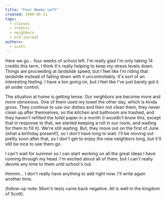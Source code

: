 ```yaml
---
title: "Four Weeks Left"
created: 1999-05-11
tags:
  - classes
  - credits
  - neighbors
  - old-journal
authors:
  - scott
---
```


Here we go... four weeks of school left. I'm really glad I'm only taking 14 credits this term, I think it's really helping to keep my stress levels down. Things are proceeding at landslide speed, but I feel like I'm riding that landslide instead of falling down with it uncontrollably. It's sort of an interesting feeling. I have a ton going on, but I feel like I've just barely got it all under control.

The situation at home is getting tense. Our neighbors are become more and more obnoxious. One of them used my towel the other day, which is kinda gross. They continue to use our dishes and then not clean them, they never clean up after themselves, so the kitchen and bathroom are trashed, and they haven't refilled the toilet paper in a month (I wouldn't know this, except that in response to that, we started keeping a roll in our room, and waiting for them to fill it). We're still waiting. But, they move out on the first of June (what a birthday present!), so I don't have long to wait. I'll be moving out pretty soon after that, so I don't get to enjoy the new neighbors long, but it'll still be nice to see them go.

I can't wait for summer so I can start working on all the great ideas I have running through my head. I'm excited about all of them, but I can't really devote any time to them until school's out.

Hmmm... I don't really have anything to add right now. I'll write again another time.

(follow-up note: Mom's tests came back negative. All is well in the kingdom of Scott).
